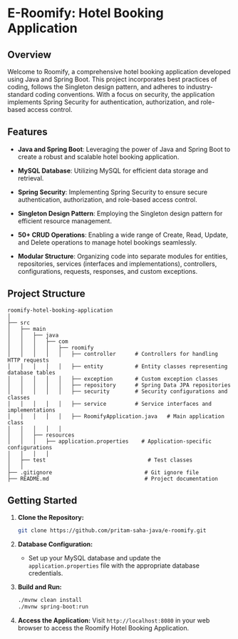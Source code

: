# E-Roomify: Hotel Booking Application

## Overview

Welcome to Roomify, a comprehensive hotel booking application developed using Java and Spring Boot. This project incorporates best practices of coding, follows the Singleton design pattern, and adheres to industry-standard coding conventions. With a focus on security, the application implements Spring Security for authentication, authorization, and role-based access control.

## Features

- **Java and Spring Boot**: Leveraging the power of Java and Spring Boot to create a robust and scalable hotel booking application.

- **MySQL Database**: Utilizing MySQL for efficient data storage and retrieval.

- **Spring Security**: Implementing Spring Security to ensure secure authentication, authorization, and role-based access control.

- **Singleton Design Pattern**: Employing the Singleton design pattern for efficient resource management.

- **50+ CRUD Operations**: Enabling a wide range of Create, Read, Update, and Delete operations to manage hotel bookings seamlessly.

- **Modular Structure**: Organizing code into separate modules for entities, repositories, services (interfaces and implementations), controllers, configurations, requests, responses, and custom exceptions.

## Project Structure

```
roomify-hotel-booking-application
│
├── src
│   ├── main
│   │   ├── java
│   │   │   ├── com
│   │   │   │   ├── roomify
│   │   │   │   │   ├── controller      # Controllers for handling HTTP requests
│   │   │   │   │   ├── entity          # Entity classes representing database tables
│   │   │   │   │   ├── exception       # Custom exception classes
│   │   │   │   │   ├── repository      # Spring Data JPA repositories
│   │   │   │   │   ├── security        # Security configurations and classes
│   │   │   │   │   ├── service         # Service interfaces and implementations
│   │   │   │   │   ├── RoomifyApplication.java   # Main application class
│   │   │   │   │
│   │   ├── resources
│   │   │   ├── application.properties    # Application-specific configurations
│   │   │   │
│   ├── test                                # Test classes
│   │
├── .gitignore                             # Git ignore file
├── README.md                              # Project documentation
```

## Getting Started

1. **Clone the Repository:**
   ```bash
   git clone https://github.com/pritam-saha-java/e-roomify.git
   ```

2. **Database Configuration:**
   - Set up your MySQL database and update the `application.properties` file with the appropriate database credentials.

3. **Build and Run:**
   ```bash
   ./mvnw clean install
   ./mvnw spring-boot:run
   ```

4. **Access the Application:**
   Visit `http://localhost:8080` in your web browser to access the Roomify Hotel Booking Application.
